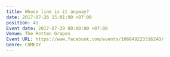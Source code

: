 ```yaml
---
title: Whose line is it anyway?
date: 2017-07-26 15:01:00 +07:00
position: 41
Event date: 2017-07-29 00:00:00 +07:00
Venue: The Rotten Grapes
Event URL: https://www.facebook.com/events/106849223316240/
Genre: COMEDY
---
```


